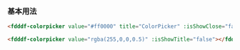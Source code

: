 ### 基本用法

``` html
<fdddf-colorpicker value="#ff0000" title="ColorPicker" :isShowClose="false"></fdddf-colorpicker>
```

``` html
<fdddf-colorpicker value="rgba(255,0,0,0.5)" :isShowTitle="false"></fdddf-colorpicker>
```